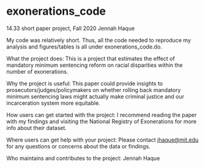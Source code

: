 # exonerations_code
14.33 short paper project, Fall 2020
Jennah Haque

My code was relatively short. Thus, all the code needed to reproduce my analysis and figures/tables is all under exonerations_code.do. 

What the project does:
This is a project that estimates the effect of mandatory minimum sentencing reform on racial disparities within the number of exonerations. 

Why the project is useful:
This paper could provide insights to prosecutors/judges/policymakers on whether rolling back mandatory minimum sentencing laws might actually make criminal justice and our incarceration system more equitable. 

How users can get started with the project:
I recommend reading the paper with my findings and visiting the National Registry of Exonerations for more info about their dataset.

Where users can get help with your project:
Please contact jhaque@mit.edu for any questions or concerns about the data or findings. 

Who maintains and contributes to the project:
Jennah Haque
